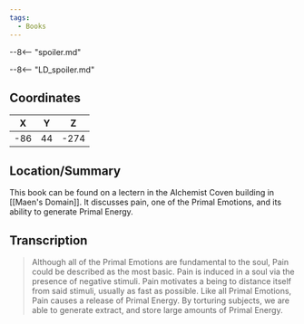 ```yaml
---
tags:
  - Books
---
```


--8<-- "spoiler.md"

--8<-- "LD_spoiler.md"

## Coordinates
| **X** | **Y** | **Z** |
| :---: | :---: | :---: |
|  -86  |  44   | -274  |

## Location/Summary
This book can be found on a lectern in the Alchemist Coven building in [[Maen's Domain]]. It discusses pain, one of the Primal Emotions, and its ability to generate Primal Energy.

## Transcription
> Although all of the Primal Emotions are fundamental to the soul, Pain could be described as the most basic. Pain is induced in a soul via the presence of negative stimuli. Pain motivates a being to distance itself from said stimuli, usually as fast as possible. Like all Primal Emotions, Pain causes a release of Primal Energy. By torturing subjects, we are able to generate extract, and store large amounts of Primal Energy.
